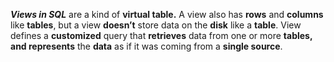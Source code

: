 ***Views in SQL*** are a kind of **virtual table.** 
A view also has **rows** and **columns** like **tables**, but a view **doesn’t** store data on the **disk** like a **table**. 
View defines a **customized** query that **retrieves** data from one or more **tables, and represents** the **data** as if it was coming from a **single source**.

